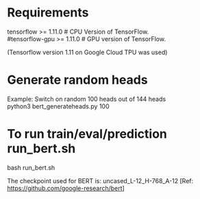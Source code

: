 # Requirements
tensorflow >= 1.11.0   # CPU Version of TensorFlow.<br>
#tensorflow-gpu  >= 1.11.0  # GPU version of TensorFlow.<br>

(Tensorflow version 1.11 on Google Cloud TPU was used) <br>

# Generate random heads
Example: Switch on random 100 heads out of 144 heads <br>
python3 bert_generateheads.py 100 <br>

# To run train/eval/prediction run_bert.sh
bash run_bert.sh <br>

The checkpoint used for BERT is: uncased_L-12_H-768_A-12 [Ref: <a href="https://github.com/google-research/bert">https://github.com/google-research/bert</a>]

